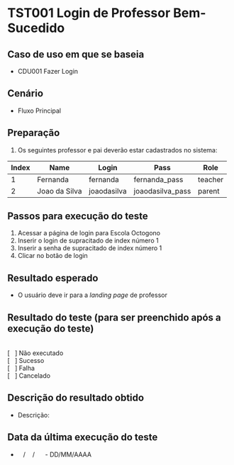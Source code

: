 # TST001 Login de Professor Bem-Sucedido

## Caso de uso em que se baseia
- CDU001 Fazer Login

## Cenário
- Fluxo Principal

## Preparação
1. Os seguintes professor e pai deverão estar cadastrados no sistema:

| Index | Name | Login | Pass | Role |
|-------|------|-------|-------|-------|
|   1   | Fernanda | fernanda | fernanda_pass | teacher |
|   2   | Joao da Silva | joaodasilva | joaodasilva_pass | parent |

## Passos para execução do teste
1. Acessar a página de login para Escola Octogono
2. Inserir o login de supracitado de index número 1
3. Inserir a senha de supracitado de index número 1
4. Clicar no botão de login

## Resultado esperado
- O usuário deve ir para a *landing page* de professor

## Resultado do teste (para ser preenchido após a execução do teste)
<br>
[&nbsp;&nbsp;&nbsp;] Não executado
<br>
[&nbsp;&nbsp;&nbsp;] Sucesso
<br>
[&nbsp;&nbsp;&nbsp;] Falha
<br>
[&nbsp;&nbsp;&nbsp;] Cancelado

## Descrição do resultado obtido
- Descrição: 

## Data da última execução do teste
-  &nbsp;&nbsp; / &nbsp;&nbsp; / &nbsp;&nbsp;&nbsp;&nbsp; - DD/MM/AAAA
